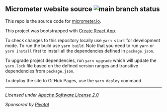 ## Micrometer website source ![main branch status](https://github.com/micrometer-metrics/micrometer-docs/actions/workflows/ci.yml/badge.svg?branch=main)

This repo is the source code for [micrometer.io](https://micrometer.io).

This project was bootstrapped with [Create React App](https://github.com/facebookincubator/create-react-app).

To check changes to this repository locally use `yarn start` for development mode. To run the build use `yarn build`. Note that you need to run `yarn` or `yarn install` first to install all the dependencies defined in `package.json`.

To upgrade project dependencies, run `yarn upgrade` which will update the `yarn.lock` file based on the defined version ranges and transitive dependencies from `package.json`.

To deploy the site to GitHub Pages, use the `yarn deploy` command.

-------------------------------------
_Licensed under [Apache Software License 2.0](https://www.apache.org/licenses/LICENSE-2.0)_

_Sponsored by [Pivotal](https://pivotal.io)_
